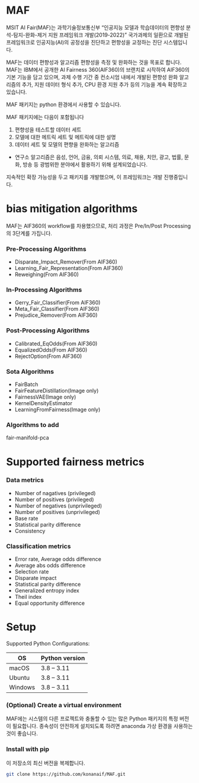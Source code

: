 # MAF

MSIT AI Fair(MAF)는 과학기술정보통신부 “인공지능 모델과 학습데이터의 편향성 분석-탐지-완화-제거 지원 프레임워크 개발(2019-2022)” 국가과제의 일환으로 개발된 프레임워크로 인공지능(AI)의 공정성을 진단하고 편향성을 교정하는 진단 시스템입니다.

MAF는 데이터 편향성과 알고리즘 편향성을 측정 및 완화하는 것을 목표로 합니다. MAF는 IBM에서 공개한 AI Fairness 360(AIF360)의 브랜치로 시작하여 AIF360의 기본 기능을 담고 있으며, 과제 수행 기간 중 컨소시엄 내에서 개발된 편향성 완화 알고리즘의 추가, 지원 데이터 형식 추가, CPU 환경 지원 추가 등의 기능을 계속 확장하고 있습니다.

MAF 패키지는 python 환경에서 사용할 수 있습니다.

MAF 패키지에는 다음이 포함됩니다
1. 편향성을 테스트할 데이터 세트
2. 모델에 대한 메트릭 세트 및 메트릭에 대한 설명
3. 데이터 세트 및 모델의 편향을 완화하는 알고리즘
 * 연구소 알고리즘은 음성, 언어, 금융, 의뢰 시스템, 의료, 채용, 치안, 광고, 법률, 문화, 방송 등 광범위한 분야에서 활용하기 위해 설계되었습니다.
   
지속적인 확장 가능성을 두고 패키지를 개발했으며, 이 프레임워크는 개발 진행중입니다.

# bias mitigation algorithms
MAF는 AIF360의 workflow를 차용했으므로, 처리 과정은 Pre/In/Post Processing의 3단계를 가집니다.

### Pre-Processing Algorithms
* Disparate_Impact_Remover(From AIF360)
* Learning_Fair_Representation(From AIF360)
* Reweighing(From AIF360)
### In-Processing Algorithms
* Gerry_Fair_Classifier(From AIF360)
* Meta_Fair_Classifier(From AIF360)
* Prejudice_Remover(From AIF360)
### Post-Processing Algorithms
* Calibrated_EqOdds(From AIF360)
* EqualizedOdds(From AIF360)
* RejectOption(From AIF360)
### Sota Algorithms
* FairBatch
* FairFeatureDistillation(Image only)
* FairnessVAE(Image only)
* KernelDensityEstimator
* LearningFromFairness(Image only)

### Algorithms to add
fair-manifold-pca


# Supported fairness metrics
### Data metrics
* Number of nagatives (privileged)
* Number of positives (privileged)
* Number of negatives (unprivileged)
* Number of positives (unprivileged)
* Base rate
* Statistical parity difference
* Consistency
### Classification metrics
* Error rate, Average odds difference
* Average abs odds difference
* Selection rate
* Disparate impact
* Statistical parity difference
* Generalized entropy index
* Theil index
* Equal opportunity difference

# Setup
Supported Python Configurations:

| OS      | Python version |
| ------- | -------------- |
| macOS   | 3.8 – 3.11     |
| Ubuntu  | 3.8 – 3.11     |
| Windows | 3.8 – 3.11     |

### (Optional) Create a virtual environment
MAF에는 시스템의 다른 프로젝트와 충돌할 수 있는 많은 Python 패키지의 특정 버전이 필요합니다. 종속성이 안전하게 설치되도록 하려면 anaconda 가상 환경을 사용하는 것이 좋습니다.


### Install with pip
이 저장소의 최신 버전을 복제합니다.
```bash
git clone https://github.com/konanaif/MAF.git
```

